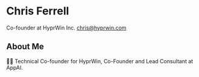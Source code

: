 # Chris Ferrell
Co-founder at HyprWin Inc.
chris@hyprwin.com

## About Me
👨‍💻 Technical Co-founder for HyprWin, Co-Founder and Lead Consultant at AppAI.
